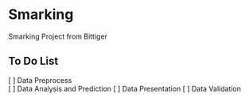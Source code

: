 # Smarking
Smarking Project from Bittiger

## To Do List
[ ] Data Preprocess  
[ ] Data Analysis and Prediction 
[ ] Data Presentation
[ ] Data Validation
